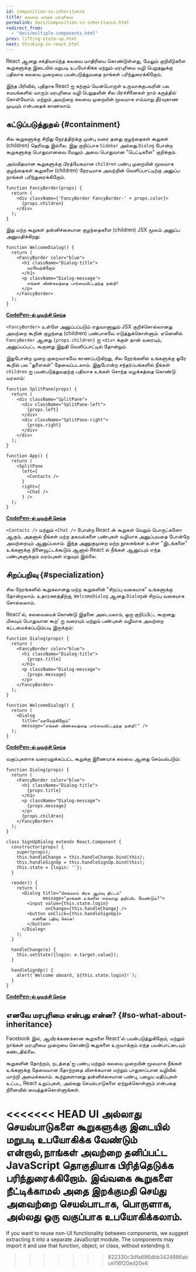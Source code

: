 ```yaml
---
id: composition-vs-inheritance
title: கலவை மாறாக மரபுரிமை
permalink: docs/composition-vs-inheritance.html
redirect_from:
  - "docs/multiple-components.html"
prev: lifting-state-up.html
next: thinking-in-react.html
---
```


React ஆனது சக்திவாய்ந்த கலவை மாதிரியை கொண்டுள்ளது, மேலும் குறியீடுகளை கூறுகளுக்கு இடையில் மறுபடி உபயோகிக்க மற்றும் மரபுரிமை வழி பெறுதலுக்கு பதிலாக கலவை முறையை பயன்படுத்துவதை நாங்கள் பரிந்துரைக்கிறோம்.

இந்த பிரிவில், புதிதாக React ஐ கற்கும் மென்பொருள் உருவாக்குபவரின் பல சமயங்களில் வாரும் மரபுரிமை வழி பெறுதலின் சில பிரச்சினைகள் நாம் கருத்தில் கொள்வோம். மற்றும் அவற்றை கலவை முறையின் மூலமாக எவ்வாறு தீர்வுகாண முடியும் என்பதைக் காணலாம்.

## கட்டுப்படுத்துதல் {#containment}

சில கூறுகளுக்கு சிறிது நேரத்திற்க்கு முன்பு வரை தனது குழந்தைகள் கூறுகள் (children) தெரிவது இல்லை. இது குறிப்பாக `Sidebar` அல்லது `Dialog` போன்ற கூறுகளுக்கு பொதுவானவை மேலும் அவை பொதுவான "பெட்டிகளை" குறிக்கும்.

அவ்விதமான கூறுகளுக்கு பிரத்யேகமான `children` பண்பு முறையின் மூலமாக குழந்தைகள் கூறுகளை (children) நேரடியாக அவற்றின் வெளிப்பாட்டிற்கு அனுப்ப நாங்கள் பரிந்துரைக்கிறோம்.

```js{4}
function FancyBorder(props) {
  return (
    <div className={'FancyBorder FancyBorder-' + props.color}>
      {props.children}
    </div>
  );
}
```

இது மற்ற கூறுகள் தன்னிச்சையான குழந்தைகளை (children) JSX மூலம் அனுப்ப அனுமதிக்கிறது:

```js{4-9}
function WelcomeDialog() {
  return (
    <FancyBorder color="blue">
      <h1 className="Dialog-title">
        வரவேற்கிறோம்
      </h1>
      <p className="Dialog-message">
        எங்கள் விண்கலத்தை பார்வையிட்டதற்கு நன்றி!
      </p>
    </FancyBorder>
  );
}
```

**[CodePen-ல் முயற்சி செய்க](https://codepen.io/gaearon/pen/ozqNOV?editors=0010)**

`<FancyBorder>` உள்ளே அனுப்பப்படும் எதுவானாலும் JSX குறிச்சொல்லானது அவற்றை கூறின் குழந்தை (children) பண்பாகவே எடுத்துக்கொள்ளும். ஏனெனில் `FancyBorder` ஆனது  `{props.children}` ஐ `<div>` க்குள் தான் வரையும், அனுப்பப்பட்ட கூறானது இறுதி வெளிப்பாட்டில் தோன்றும்.

இதுபோன்ற முறை குறைவாகவே காணப்படுகிறது, சில நேரங்களில் உங்களுக்கு ஓரே கூறில் பல "துளைகள்" தேவைப்படலாம். இதுபோன்ற சந்தர்ப்பங்களில் நீங்கள் `children` ஐ பயன்படுத்துவதற்கு பதிலாக உங்கள் சொந்த வழக்கத்தை கொண்டு வரலாம்:

```js{5,8,18,21}
function SplitPane(props) {
  return (
    <div className="SplitPane">
      <div className="SplitPane-left">
        {props.left}
      </div>
      <div className="SplitPane-right">
        {props.right}
      </div>
    </div>
  );
}

function App() {
  return (
    <SplitPane
      left={
        <Contacts />
      }
      right={
        <Chat />
      } />
  );
}
```

[**CodePen-ல் முயற்சி செய்க**](https://codepen.io/gaearon/pen/gwZOJp?editors=0010)

`<Contacts />` மற்றும் `<Chat />` போன்ற React ன் கூறுகள் வெறும் பொருட்களோ ஆகும், அதனால் நீங்கள் மற்ற தகவல்களை பண்புகள் வழியாக அனுப்புவதை போன்றே அவற்றையும் ஆனுப்பலாம். இந்த அணுகுமுறை மற்ற நூலகங்கள் உள்ள "இடங்களை" உங்களுக்கு நினைவூட்டக்கூடும் ஆனால் React ல் நீங்கள் ஆனுப்பும் எந்த பண்புகளுக்கும் வரம்புகள் எதுவும் இல்லை.

##  சிறப்பறிவு {#specialization}

சில நேரங்களில் கூறுகலானது மற்ற கூறுகளின் "சிறப்பு வகையாக" உங்களுக்கு தோன்றலாம். உதாரணத்திற்கு, `WelcomeDialog` ஆனது `Dialog`ன் சிறப்பு வகையாக சொல்லலாம்.

React'ல், கலவையைக் கொண்டு இதனை அடையலாம், ஒரு குறிப்பிட்ட கூறானது மிகவும் பொதுவான கூற' ஐ வரையும் மற்றும் பண்புகள் வழியாக அவற்றை கட்டமைக்கப்படும்படி இருக்கும்:

```js{5,8,16-18}
function Dialog(props) {
  return (
    <FancyBorder color="blue">
      <h1 className="Dialog-title">
        {props.title}
      </h1>
      <p className="Dialog-message">
        {props.message}
      </p>
    </FancyBorder>
  );
}

function WelcomeDialog() {
  return (
    <Dialog
      title="வரவேற்கிறோம்"
      message="எங்கள் விண்கலத்தை பார்வையிட்டதற்கு நன்றி!" />
  );
}
```

[**CodePen-ல் முயற்சி செய்க**](https://codepen.io/gaearon/pen/kkEaOZ?editors=0010)

வகுப்புகளாக வரையறுக்கப்பட்ட கூறுக்கு இணையாக கலவை ஆனது செய்யல்படும்:

```js{10,27-31}
function Dialog(props) {
  return (
    <FancyBorder color="blue">
      <h1 className="Dialog-title">
        {props.title}
      </h1>
      <p className="Dialog-message">
        {props.message}
      </p>
      {props.children}
    </FancyBorder>
  );
}

class SignUpDialog extends React.Component {
  constructor(props) {
    super(props);
    this.handleChange = this.handleChange.bind(this);
    this.handleSignUp = this.handleSignUp.bind(this);
    this.state = {login: ''};
  }

  render() {
    return (
      <Dialog title="செவ்வாய் கிரக ஆய்வு திட்டம்"
              message="நாங்கள் உங்களை எவ்வாறு குறிப்பிட வேண்டும்?">
        <input value={this.state.login}
               onChange={this.handleChange} />
        <button onClick={this.handleSignUp}>
          என்னை பதிவு செய்க!
        </button>
      </Dialog>
    );
  }

  handleChange(e) {
    this.setState({login: e.target.value});
  }

  handleSignUp() {
    alert(`Welcome aboard, ${this.state.login}!`);
  }
}
```

[**CodePen-ல் முயற்சி செய்க**](https://codepen.io/gaearon/pen/gwZbYa?editors=0010)

## எனவே மரபுரிமை என்பது என்ன? {#so-what-about-inheritance}

Facebook இல், ஆயிரக்கணக்கான கூறுகளை React'ல் பயன்படுத்துகிறோம், மற்றும் நாங்கள் மரபுரிமை முறையை கொண்டு கூறுகளை உருவாக்கும் எந்த பயன்பாட்டையும் கண்டதில்லை.

கூறுகளின் தோற்றம், நடத்தை'ஐ பண்பு மற்றும் கலவை முறையின் மூலமாக நீங்கள் உங்களுக்கு தேவையான தோற்றதை விளக்கமான மற்றும் பாதுகாப்பான வழியில் மாற்றி அமைக்கலாம். கூற்றுகளானது தன்னிச்சையான பண்பு, பழைய மதிப்புகள் உட்பட, React உறுப்புகள், அல்லது செயல்பாடுகளை ஏற்றுக்கொள்ளும் என்பதை நினைவில் வைத்துக்கொள்ளுங்கள்.

<<<<<<< HEAD
UI அல்லாது செயல்பாடுகளை கூறுகளுக்கு இடையில் மறுபடி உபயோகிக்க வேண்டும் என்றால்,நாங்கள் அவற்றை தனிப்பட்ட JavaScript தொகுதியாக பிரித்தெடுக்க பரிந்துரைக்கிறோம். இவ்வகை கூறுகளை நீட்டிக்காமல் அதை இறக்குமதி செய்து அவைற்றை செயல்பாடாக, பொருளாக, அல்லது ஒரு வகுப்பாக உபயோகிக்கலாம்.
=======
If you want to reuse non-UI functionality between components, we suggest extracting it into a separate JavaScript module. The components may import it and use that function, object, or class, without extending it.
>>>>>>> 822330c3dfa686dbb3424886abce116f20ed20e6
